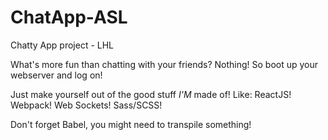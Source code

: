 # ChatApp-ASL
Chatty App project - LHL

What's more fun than chatting with your friends? Nothing! So boot up your webserver and log on!

Just make yourself out of the good stuff _I'M_ made of! Like:
ReactJS!
Webpack!
Web Sockets!
Sass/SCSS!

Don't forget Babel, you might need to transpile something!
